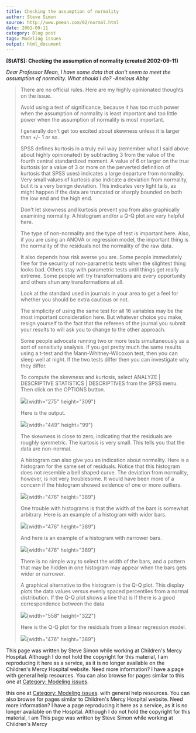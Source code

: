 ```yaml
---
title: Checking the assumption of normality
author: Steve Simon
source: http://www.pmean.com/02/normal.html
date: 2002-09-11
category: Blog post
tags: Modeling issues
output: html_document
---
```

******[StATS]:**** Checking the assumption of
normality (created 2002-09-11)**

*Dear Professor Mean, I have some data that don\'t seem to meet the
assumption of normality. What should I do? -Anxious Abby*

> There are no official rules. Here are my highly opinionated thoughts
> on the issue.
>
> Avoid using a test of significance, because it has too much power when
> the assumption of normality is least important and too little power
> when the assumption of normality is most important.
>
> I generally don\'t get too excited about skewness unless it is larger
> than +/- 1 or so.
>
> SPSS defines kurtosis in a truly evil way (remember what I said above
> about highly opinionated) by subtracting 3 from the value of the
> fourth central standardized moment. A value of 6 or larger on the true
> kurtosis (or a value of 3 or more on the perverted definition of
> kurtosis that SPSS uses) indicates a large departure from normality.
> Very small values of kurtosis also indicate a deviation from
> normality, but it is a very benign deviation. This indicates very
> light tails, as might happen if the data are truncated or sharply
> bounded on both the low end and the high end.
>
> Don\'t let skewness and kurtosis prevent you from also graphically
> examining normality. A histogram and/or a Q-Q plot are very helpful
> here.
>
> The type of non-normality and the type of test is important here.
> Also, if you are using an ANOVA or regression model, the important
> thing is the normality of the residuals not the normality of the raw
> data.
>
> It also depends how risk averse you are. Some people immediately flee
> for the security of non-parametric tests when the slightest thing
> looks bad. Others stay with parametric tests until things get really
> extreme. Some people will try transformations are every opportunity
> and others shun any transformations at all.
>
> Look at the standard used in journals in your area to get a feel for
> whether you should be extra cautious or not.
>
> The simplicity of using the same test for all 16 variables may be the
> most important consideration here. But whatever choice you make,
> resign yourself to the fact that the referees of the journal you
> submit your results to will ask you to change to the other approach.
>
> Some people advocate running two or more tests simultaneously as a
> sort of sensitivity analysis. If you get pretty much the same results
> using a t-test and the Mann-Whitney-Wilcoxon test, then you can sleep
> well at night. If the two tests differ then you can investigate why
> they differ.
>
> To compute the skewness and kurtosis, select ANALYZE \| DESCRIPTIVE
> STATISTICS \| DESCRIPTIVES from the SPSS menu. Then click on the
> OPTIONS button.
>
> ![](../01/images/normal1.gif){width="275" height="309"}
>
> Here is the output.
>
> ![](../01/images/normal2.gif){width="449" height="99"}
>
> The skewness is close to zero, indicating that the residuals are
> roughly symmetric. The kurtosis is very small. This tells you that the
> data are non-normal.
>
> A histogram can also give you an indication about normality. Here is a
> histogram for the same set of residuals. Notice that this histogram
> does not resemble a bell shaped curve. The deviation from normality,
> however, is not very troublesome. It would have been more of a concern
> if the histogram showed evidence of one or more outliers.
>
> ![](../01/images/normal3.gif){width="476" height="389"}
>
> One trouble with histograms is that the width of the bars is somewhat
> arbitrary. Here is an example of a histogram with wider bars.
>
> ![](../01/images/normal4.gif){width="476" height="389"}
>
> And here is an example of a histogram with narrower bars.
>
> ![](../01/images/normal5.gif){width="476" height="389"}
>
> There is no simple way to select the width of the bars, and a pattern
> that may be hidden in one histogram may appear when the bars gets
> wider or narrower.
>
> A graphical alternative to the histogram is the Q-Q plot. This display
> plots the data values versus evenly spaced percentiles from a normal
> distribution. If the Q-Q plot shows a line that is If there is a good
> correspondence between the data
>
> ![](../01/images/normal6.gif){width="558" height="322"}
>
> Here is the Q-Q plot for the residuals from a linear regression model.
>
> ![](../01/images/normal7.gif){width="476" height="389"}

This page was written by Steve Simon while working at Children\'s Mercy
Hospital. Although I do not hold the copyright for this material, I am
reproducing it here as a service, as it is no longer available on the
Children\'s Mercy Hospital website. Need more information? I have a page
with general help resources. You can also browse for pages similar to
this one at [Category: Modeling issues](../category/ModelingIssues.asp).
<!---More--->
this one at [Category: Modeling issues](../category/ModelingIssues.asp).
with general help resources. You can also browse for pages similar to
Children\'s Mercy Hospital website. Need more information? I have a page
reproducing it here as a service, as it is no longer available on the
Hospital. Although I do not hold the copyright for this material, I am
This page was written by Steve Simon while working at Children\'s Mercy

<!---Do not use
******[StATS]:**** Checking the assumption of
This page was written by Steve Simon while working at Children\'s Mercy
Hospital. Although I do not hold the copyright for this material, I am
reproducing it here as a service, as it is no longer available on the
Children\'s Mercy Hospital website. Need more information? I have a page
with general help resources. You can also browse for pages similar to
this one at [Category: Modeling issues](../category/ModelingIssues.asp).
--->


